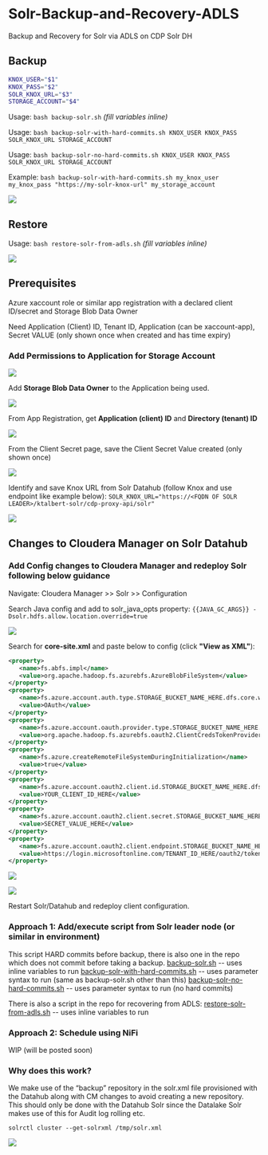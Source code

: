 # Solr-Backup-and-Recovery-ADLS
Backup and Recovery for Solr via ADLS on CDP Solr DH

## Backup

```bash
KNOX_USER="$1"
KNOX_PASS="$2"
SOLR_KNOX_URL="$3"
STORAGE_ACCOUNT="$4"
```

Usage: `bash backup-solr.sh` *(fill variables inline)*

Usage: `bash backup-solr-with-hard-commits.sh KNOX_USER KNOX_PASS SOLR_KNOX_URL STORAGE_ACCOUNT`

Usage: `bash backup-solr-no-hard-commits.sh KNOX_USER KNOX_PASS SOLR_KNOX_URL STORAGE_ACCOUNT`

Example: `bash backup-solr-with-hard-commits.sh my_knox_user my_knox_pass "https://my-solr-knox-url" my_storage_account`

![](/screenshots/usage-screenshot-backup.png)

## Restore

Usage: `bash restore-solr-from-adls.sh` *(fill variables inline)*

![](/screenshots/usage-screenshot-restore.png)

## Prerequisites

Azure xaccount role or similar app registration with a declared client ID/secret and Storage Blob Data Owner

Need Application (Client) ID, Tenant ID, Application (can be xaccount-app), Secret VALUE (only shown once when created and has time expiry)

### Add Permissions to Application for Storage Account

![](/screenshots/screenshot-1.png)

Add **Storage Blob Data Owner** to the Application being used. 

![](/screenshots/screenshot-2.png)

From App Registration, get **Application (client) ID** and **Directory (tenant) ID**

![](/screenshots/screenshot-3.png)

From the Client Secret page, save the Client Secret Value created (only shown once)

![](/screenshots/screenshot-4.png)

Identify and save Knox URL from Solr Datahub (follow Knox and use endpoint like example below):
`SOLR_KNOX_URL="https://<FQDN OF SOLR LEADER>/ktalbert-solr/cdp-proxy-api/solr"`

![](/screenshots/screenshot-knox.png)


## Changes to Cloudera Manager on Solr Datahub

### Add Config changes to Cloudera Manager and redeploy Solr following below guidance

Navigate: Cloudera Manager >> Solr >> Configuration

Search Java config and add to solr_java_opts property: `{{JAVA_GC_ARGS}} -Dsolr.hdfs.allow.location.override=true`

![](/screenshots/screenshot-5.png)

Search for **core-site.xml** and paste below to config (click **"View as XML"**):

```xml
<property>
   <name>fs.abfs.impl</name>
   <value>org.apache.hadoop.fs.azurebfs.AzureBlobFileSystem</value>
</property>
<property>
   <name>fs.azure.account.auth.type.STORAGE_BUCKET_NAME_HERE.dfs.core.windows.net</name>
   <value>OAuth</value>
</property>
<property>
   <name>fs.azure.account.oauth.provider.type.STORAGE_BUCKET_NAME_HERE.dfs.core.windows.net</name>
   <value>org.apache.hadoop.fs.azurebfs.oauth2.ClientCredsTokenProvider</value>
</property>
<property>
   <name>fs.azure.createRemoteFileSystemDuringInitialization</name>
   <value>true</value>
</property>
<property>
   <name>fs.azure.account.oauth2.client.id.STORAGE_BUCKET_NAME_HERE.dfs.core.windows.net</name>
   <value>YOUR_CLIENT_ID_HERE</value>
</property>
<property>
   <name>fs.azure.account.oauth2.client.secret.STORAGE_BUCKET_NAME_HERE.dfs.core.windows.net</name>
   <value>SECRET_VALUE_HERE</value>
</property>
<property>
   <name>fs.azure.account.oauth2.client.endpoint.STORAGE_BUCKET_NAME_HERE.dfs.core.windows.net</name>
   <value>https://login.microsoftonline.com/TENANT_ID_HERE/oauth2/token</value>
</property>
```

![](/screenshots/screenshot-6.png)

![](/screenshots/screenshot-7.png)

Restart Solr/Datahub and redeploy client configuration.


### Approach 1: Add/execute script from Solr leader node (or similar in environment)
This script HARD commits before backup, there is also one in the repo which does not commit before taking a backup.
[backup-solr.sh](backup-solr.sh) -- uses inline variables to run
[backup-solr-with-hard-commits.sh](backup-solr-with-hard-commits.sh) -- uses parameter syntax to run (same as backup-solr.sh other than this)
[backup-solr-no-hard-commits.sh](backup-solr-no-hard-commits.sh) -- uses parameter syntax to run (no hard commits)

There is also a script in the repo for recovering from ADLS:
[restore-solr-from-adls.sh](restore-solr-from-adls.sh)  --  uses inline variables to run


### Approach 2: Schedule using NiFi
WIP (will be posted soon)


### Why does this work?
We make use of the “backup” repository in the solr.xml file provisioned with the Datahub along with CM changes to avoid creating a new repository. This should only be done with the Datahub Solr since the Datalake Solr makes use of this for Audit log rolling etc.

`solrctl cluster --get-solrxml /tmp/solr.xml`

![](/screenshots/screenshot-cdp-datahub-solr-xml.png)

